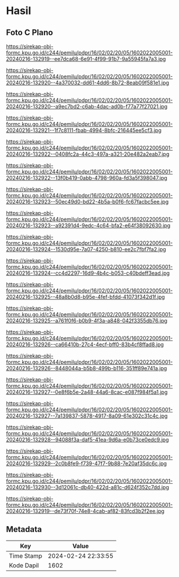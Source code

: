 # Hasil

## Foto C Plano

https://sirekap-obj-formc.kpu.go.id/c244/pemilu/pdpr/16/02/02/20/05/1602022005001-20240216-132919--ee7dca68-6e91-4f99-91b7-9a55945fa7a3.jpg

https://sirekap-obj-formc.kpu.go.id/c244/pemilu/pdpr/16/02/02/20/05/1602022005001-20240216-132920--4a370032-dd61-4dd6-8b72-8eab09f581e1.jpg

https://sirekap-obj-formc.kpu.go.id/c244/pemilu/pdpr/16/02/02/20/05/1602022005001-20240216-132920--a9ec7bd2-c6ab-4dac-ad0b-f77a77f27021.jpg

https://sirekap-obj-formc.kpu.go.id/c244/pemilu/pdpr/16/02/02/20/05/1602022005001-20240216-132921--1f7c8111-fbab-4994-8bfc-216445ee5cf3.jpg

https://sirekap-obj-formc.kpu.go.id/c244/pemilu/pdpr/16/02/02/20/05/1602022005001-20240216-132922--0408fc2a-44c3-497a-a321-20e482a2eab7.jpg

https://sirekap-obj-formc.kpu.go.id/c244/pemilu/pdpr/16/02/02/20/05/1602022005001-20240216-132922--13f0b419-0abb-4798-960a-fd3a5f398047.jpg

https://sirekap-obj-formc.kpu.go.id/c244/pemilu/pdpr/16/02/02/20/05/1602022005001-20240216-132923--50ec49d0-bd22-4b5a-b0f6-fc67facbc5ee.jpg

https://sirekap-obj-formc.kpu.go.id/c244/pemilu/pdpr/16/02/02/20/05/1602022005001-20240216-132923--a92391d4-9edc-4c64-bfa2-e64f38092630.jpg

https://sirekap-obj-formc.kpu.go.id/c244/pemilu/pdpr/16/02/02/20/05/1602022005001-20240216-132924--1530d95e-7a07-4250-b810-ee2c7fbf7fa2.jpg

https://sirekap-obj-formc.kpu.go.id/c244/pemilu/pdpr/16/02/02/20/05/1602022005001-20240216-132924--cc4d2297-16d9-4b4c-b053-c40bdeff3ead.jpg

https://sirekap-obj-formc.kpu.go.id/c244/pemilu/pdpr/16/02/02/20/05/1602022005001-20240216-132925--48a8b0d8-b95e-4fef-bfdd-41073f342d1f.jpg

https://sirekap-obj-formc.kpu.go.id/c244/pemilu/pdpr/16/02/02/20/05/1602022005001-20240216-132925--a761f0f6-b0b9-4f3a-a848-042f3355db76.jpg

https://sirekap-obj-formc.kpu.go.id/c244/pemilu/pdpr/16/02/02/20/05/1602022005001-20240216-132926--ca66410b-27c4-4ecf-bff0-83b4cf8ffad8.jpg

https://sirekap-obj-formc.kpu.go.id/c244/pemilu/pdpr/16/02/02/20/05/1602022005001-20240216-132926--8448044a-b5b8-499b-b116-351ff89e741a.jpg

https://sirekap-obj-formc.kpu.go.id/c244/pemilu/pdpr/16/02/02/20/05/1602022005001-20240216-132927--0e8f6b5e-2a48-44a6-8cac-e087f984f5a1.jpg

https://sirekap-obj-formc.kpu.go.id/c244/pemilu/pdpr/16/02/02/20/05/1602022005001-20240216-132927--7a139837-5878-4917-8a09-61e302c31c4c.jpg

https://sirekap-obj-formc.kpu.go.id/c244/pemilu/pdpr/16/02/02/20/05/1602022005001-20240216-132928--94088f3a-daf5-41ea-9d6a-e0b73ce0edc9.jpg

https://sirekap-obj-formc.kpu.go.id/c244/pemilu/pdpr/16/02/02/20/05/1602022005001-20240216-132929--2c0b8fe9-f739-47f7-9b88-7e20af35dc6c.jpg

https://sirekap-obj-formc.kpu.go.id/c244/pemilu/pdpr/16/02/02/20/05/1602022005001-20240216-132930--3d12061c-db40-422d-a81c-d624f352c7dd.jpg

https://sirekap-obj-formc.kpu.go.id/c244/pemilu/pdpr/16/02/02/20/05/1602022005001-20240216-132919--de73f70f-74e8-4cab-af82-83fcd3b2f2ee.jpg


## Metadata

| Key        | Value               |
| ---------- | ------------------- |
| Time Stamp | 2024-02-24 22:33:55 |
| Kode Dapil | 1602                |



